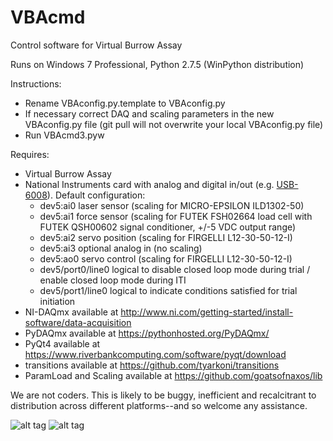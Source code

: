 # VBAcmd
Control software for Virtual Burrow Assay

Runs on Windows 7 Professional, Python 2.7.5 (WinPython distribution)

Instructions:
  - Rename VBAconfig.py.template to VBAconfig.py 
  - If necessary correct DAQ and scaling parameters in the new VBAconfig.py file (git pull will not overwrite your local VBAconfig.py file)
  - Run VBAcmd3.pyw

Requires:
  - Virtual Burrow Assay
  - National Instruments card with analog and digital in/out (e.g.  [USB-6008](http://sine.ni.com/nips/cds/view/p/lang/en/nid/201986)). Default configuration:
    - dev5:ai0 laser sensor   (scaling for MICRO-EPSILON ILD1302-50)
    - dev5:ai1 force sensor   (scaling for FUTEK FSH02664 load cell with FUTEK QSH00602 signal conditioner, +/-5 VDC output range)
    - dev5:ai2 servo position (scaling for FIRGELLI L12-30-50-12-I)
    - dev5:ai3 optional analog in (no scaling)
    - dev5:ao0 servo control  (scaling for FIRGELLI L12-30-50-12-I)
    - dev5/port0/line0 logical to disable closed loop mode during trial / enable closed loop mode during ITI
    - dev5/port1/line0 logical to indicate conditions satisfied for trial initiation
  - NI-DAQmx available at http://www.ni.com/getting-started/install-software/data-acquisition
  - PyDAQmx available at https://pythonhosted.org/PyDAQmx/
  - PyQt4 available at https://www.riverbankcomputing.com/software/pyqt/download
  - transitions available at https://github.com/tyarkoni/transitions
  - ParamLoad and Scaling available at https://github.com/goatsofnaxos/lib  

We are not coders. This is likely to be buggy, inefficient and recalcitrant to distribution across different platforms--and so welcome any assistance.

![alt tag](https://raw.githubusercontent.com/goatsofnaxos/VBAcmd/master/screengrab.png)
![alt tag](https://raw.githubusercontent.com/goatsofnaxos/VBAcmd/master/FSM.png)
